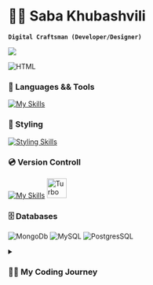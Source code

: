 # 🧝‍♂️ Saba Khubashvili

**`Digital Craftsman (Developer/Designer)`**

![](https://komarev.com/ghpvc/?username=SabaKhubashvili)




<img  alt="HTML" 
src="https://wallpaperaccess.com/full/5673721.jpg" />

### 🧰 Languages && Tools
[![My Skills](https://skillicons.dev/icons?i=js,ts,cpp,react,nextjs,redux,prisma,git,jest,tailwind,jquery,bootstrap,laravel,express,vite,aws,postman)](https://skillicons.dev)
<br />

### 💅 Styling
[![Styling Skills](https://skillicons.dev/icons?i=css,sass,tailwind,styledcomponents)](https://skillicons.dev)
<br />

### 💿 Version Controll
[![My Skills](https://skillicons.dev/icons?i=github,gitlab)](https://skillicons.dev)
<img  alt="Turbo" width="40" src="https://user-images.githubusercontent.com/4060187/196936123-f6e1db90-784d-4174-b774-92502b718836.png" />

### 🗄️ Databases 
<img  alt="MongoDb"  
 src="https://img.shields.io/badge/MongoDB-4EA94B?style=for-the-badge&logo=mongodb&logoColor=white" />
<img  alt="MySQL"  src="https://img.shields.io/badge/MySQL-005C84?style=for-the-badge&logo=mysql&logoColor=white" />
<img  alt="PostgresSQL"  src="https://img.shields.io/badge/PostgreSQL-316192?style=for-the-badge&logo=postgresql&logoColor=white" />
<br/>


<details>
 <summary><h3>👨‍💻 My Coding Journey</h3></summary>
 
Greetings! I'm a front-end developer by the name of Saba Khubashvili, I've worked on both front-end and back-end projects. Three years ago, I enrolled in a web development program at Ug Limes, which marked the beginning of my foray into the world of web development. I developed a strong foundation in web development principles and learnt the fundamentals of HTML, CSS, and JavaScript during this program.

Since then, I've been developing my knowledge and skills while working on a variety of web development projects to obtain real-world experience. Now that I've advanced, I'm building personal websites and working as a freelancer.

Using my expertise in React, Typescript, and Tailwind, I design responsive, interactive, and intuitive websites with a focus on user-friendly interfaces. I like working on challenging projects that let me experiment with new tools and methods

In addition to web development, UI/UX design is another area of interest for me, and I'm always trying to get better at it. I work hard to apply the best design techniques in all of my projects because I think that excellent design is crucial to producing wonderful user experiences.

I'm grateful that you took the time to look over my GitHub portfolio. Please feel free to contact me if you have any inquiries or would want to talk about prospective projects or collaborations.
  
 [Linkedin]: https://www.linkedin.com/in/sabakhubashvili/
 
 Gmail: khubashvili.saba12@gmail.com
  
  
